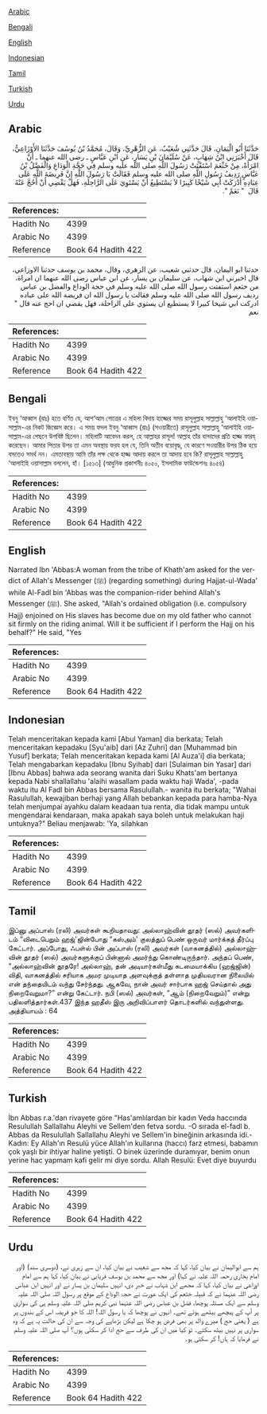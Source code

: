 [Arabic](#arabic)

[Bengali](#bengali)

[English](#english)

[Indonesian](#indonesian)

[Tamil](#tamil)

[Turkish](#turkish)

[Urdu](#urdu)

## Arabic


<div dir="rtl" lang="ar" style={{fontSize:'larger',backgroundColor:'#f8f9fa',padding:20}}>
حَدَّثَنَا أَبُو الْيَمَانِ، قَالَ حَدَّثَنِي شُعَيْبٌ، عَنِ الزُّهْرِيِّ، وَقَالَ، مُحَمَّدُ بْنُ يُوسُفَ حَدَّثَنَا الأَوْزَاعِيُّ، قَالَ أَخْبَرَنِي ابْنُ شِهَابٍ، عَنْ سُلَيْمَانَ بْنِ يَسَارٍ، عَنِ ابْنِ عَبَّاسٍ ـ رضى الله عنهما ـ أَنَّ امْرَأَةً، مِنْ خَثْعَمَ اسْتَفْتَتْ رَسُولَ اللَّهِ صلى الله عليه وسلم فِي حَجَّةِ الْوَدَاعِ وَالْفَضْلُ بْنُ عَبَّاسٍ رَدِيفُ رَسُولِ اللَّهِ صلى الله عليه وسلم فَقَالَتْ يَا رَسُولَ اللَّهِ إِنَّ فَرِيضَةَ اللَّهِ عَلَى عِبَادِهِ أَدْرَكَتْ أَبِي شَيْخًا كَبِيرًا لاَ يَسْتَطِيعُ أَنْ يَسْتَوِيَ عَلَى الرَّاحِلَةِ، فَهَلْ يَقْضِي أَنْ أَحُجَّ عَنْهُ قَالَ ‏ "‏ نَعَمْ ‏"‏‏.‏
</div>
<div style={{backgroundColor:'#f8f9fa',padding:20, marginBottom: 10}}><table> <thead> <tr> <th>References:</th> <th></th> </tr> </thead> <tbody><tr><td>Hadith No</td><td>4399</td></tr><tr><td>Arabic No</td><td>4399</td></tr><tr><td>Reference</td><td>Book 64 Hadith 422</td></tr></tbody></table></div>


<div dir="rtl" lang="ar" style={{fontSize:'larger',backgroundColor:'#f8f9fa',padding:20}}>
حدثنا ابو اليمان، قال حدثني شعيب، عن الزهري، وقال، محمد بن يوسف حدثنا الاوزاعي، قال اخبرني ابن شهاب، عن سليمان بن يسار، عن ابن عباس رضى الله عنهما ان امراة، من خثعم استفتت رسول الله صلى الله عليه وسلم في حجة الوداع والفضل بن عباس رديف رسول الله صلى الله عليه وسلم فقالت يا رسول الله ان فريضة الله على عباده ادركت ابي شيخا كبيرا لا يستطيع ان يستوي على الراحلة، فهل يقضي ان احج عنه قال " نعم
</div>
<div style={{backgroundColor:'#f8f9fa',padding:20, marginBottom: 10}}><table> <thead> <tr> <th>References:</th> <th></th> </tr> </thead> <tbody><tr><td>Hadith No</td><td>4399</td></tr><tr><td>Arabic No</td><td>4399</td></tr><tr><td>Reference</td><td>Book 64 Hadith 422</td></tr></tbody></table></div>

## Bengali


<div dir="ltr" lang="bn" style={{fontSize:'larger',backgroundColor:'#f8f9fa',padding:20}}>
ইবনু ‘আব্বাস (রাঃ) হতে বর্ণিত যে, আশ‘আম গোত্রের এ মহিলা বিদায় হাজ্জের সময় রাসূলুল্লাহ সাল্লাল্লাহু ‘আলাইহি ওয়াসাল্লাম-এর নিকট জিজ্ঞেস করে। এ সময় ফদল ইবনু ‘আব্বাস (রাঃ) (সওয়ারীতে) রাসূলুল্লাহ সাল্লাল্লাহু ‘আলাইহি ওয়াসাল্লাম-এর পেছনে উপবিষ্ট ছিলেন। মহিলাটি আবেদন করল, হে আল্লাহর রাসূল! আল্লাহ তাঁর বান্দাদের প্রতি হাজ্জ ফারয্ করেছেন। আমার পিতার উপর তা এমন অবস্থায় ফরয হল যে, তিনি অতীব বয়োবৃদ্ধ, যে কারণে সওয়ারীর উপর ঠিক হয়ে বসতেও সমর্থ নন। এমতাবস্থায় আমি তাঁর পক্ষ থেকে হাজ্জ আদায় করলে তা আদায় হবে কি? রাসূলুল্লাহ সাল্লাল্লাহু ‘আলাইহি ওয়াসাল্লাম বললেন, হাঁ। [১৫১৩] (আধুনিক প্রকাশনীঃ ৪০৫০, ইসলামিক ফাউন্ডেশনঃ ৪০৫৪)
</div>
<div style={{backgroundColor:'#f8f9fa',padding:20, marginBottom: 10}}><table> <thead> <tr> <th>References:</th> <th></th> </tr> </thead> <tbody><tr><td>Hadith No</td><td>4399</td></tr><tr><td>Arabic No</td><td>4399</td></tr><tr><td>Reference</td><td>Book 64 Hadith 422</td></tr></tbody></table></div>

## English


<div dir="ltr" lang="en" style={{fontSize:'larger',backgroundColor:'#f8f9fa',padding:20}}>
Narrated Ibn 'Abbas:A woman from the tribe of Khath'am asked for the verdict of Allah's Messenger (ﷺ) (regarding something) during Hajjat-ul-Wada' while Al-Fadl bin 'Abbas was the companion-rider behind Allah's Messenger (ﷺ). She asked, "Allah's ordained obligation (i.e. compulsory Hajj) enjoined on His slaves has become due on my old father who cannot sit firmly on the riding animal. Will it be sufficient if I perform the Hajj on his behalf?" He said, "Yes
</div>
<div style={{backgroundColor:'#f8f9fa',padding:20, marginBottom: 10}}><table> <thead> <tr> <th>References:</th> <th></th> </tr> </thead> <tbody><tr><td>Hadith No</td><td>4399</td></tr><tr><td>Arabic No</td><td>4399</td></tr><tr><td>Reference</td><td>Book 64 Hadith 422</td></tr></tbody></table></div>

## Indonesian


<div dir="ltr" lang="id" style={{fontSize:'larger',backgroundColor:'#f8f9fa',padding:20}}>
Telah menceritakan kepada kami [Abul Yaman] dia berkata; Telah menceritakan kepadaku [Syu'aib] dari [Az Zuhri] dan [Muhammad bin Yusuf] berkata; Telah menceritakan kepada kami [Al Auza'i] dia berkata; Telah mengabarkan kepadaku [Ibnu Syihab] dari [Sulaiman bin Yasar] dari [Ibnu Abbas] bahwa ada seorang wanita dari Suku Khats'am bertanya kepada Nabi shallallahu 'alaihi wasallam pada waktu haji Wada', -pada waktu itu Al Fadl bin Abbas bersama Rasulullah.- wanita itu berkata; "Wahai Rasulullah, kewajiban berhaji yang Allah bebankan kepada para hamba-Nya telah menjumpai ayahku dalam keadaan tua renta, dia tidak mampu untuk mengendarai kendaraan, maka apakah saya boleh untuk melakukan haji untuknya?" Beliau menjawab: 'Ya, silahkan
</div>
<div style={{backgroundColor:'#f8f9fa',padding:20, marginBottom: 10}}><table> <thead> <tr> <th>References:</th> <th></th> </tr> </thead> <tbody><tr><td>Hadith No</td><td>4399</td></tr><tr><td>Arabic No</td><td>4399</td></tr><tr><td>Reference</td><td>Book 64 Hadith 422</td></tr></tbody></table></div>

## Tamil


<div dir="ltr" lang="ta" style={{fontSize:'larger',backgroundColor:'#f8f9fa',padding:20}}>
இப்னு அப்பாஸ் (ரலி) அவர்கள் கூறியதாவது: அல்லாஹ்வின் தூதர் (ஸல்) அவர்களிடம் “விடைபெறும் ஹஜ்'ஜின்போது “கஸ்அம்' குலத்துப் பெண் ஒருவர் மார்க்கத் தீர்ப்பு கேட்டார். அப்போது, ஃபள்ல் பின் அப்பாஸ் (ரலி) அவர்கள் (வாகனத்தில்) அல்லாஹ்வின் தூதர் (ஸல்) அவர்களுக்குப் பின்னால் அமர்ந்து கொண்டிருந்தார். அந்தப் பெண், “அல்லாஹ்வின் தூதரே! அல்லாஹ், தன் அடியார்கள்மீது கடமையாக்கிய (ஹஜ்ஜின்) விதி, வாகனத்தில் சரியாக அமர முடியாத அளவுக்குத் தள்ளாத முதியவரான நிலையில் என் தந்தையிடம் வந்து சேர்ந்தது. ஆகவே, நான் அவர் சார்பாக ஹஜ் செய்தால் அது நிறைவேறுமா?” என்று கேட்டார். நபி (ஸல்) அவர்கள், “ஆம் (நிறைவேறும்)” என்று பதிலளித்தார்கள்.437 இந்த ஹதீஸ் இரு அறிவிப்பாளர் தொடர்களில் வந்துள்ளது. அத்தியாயம் : 64
</div>
<div style={{backgroundColor:'#f8f9fa',padding:20, marginBottom: 10}}><table> <thead> <tr> <th>References:</th> <th></th> </tr> </thead> <tbody><tr><td>Hadith No</td><td>4399</td></tr><tr><td>Arabic No</td><td>4399</td></tr><tr><td>Reference</td><td>Book 64 Hadith 422</td></tr></tbody></table></div>

## Turkish


<div dir="ltr" lang="tr" style={{fontSize:'larger',backgroundColor:'#f8f9fa',padding:20}}>
İbn Abbas r.a.'dan rivayete göre "Has'amlılardan bir kadın Veda haccında Resulullah Sallallahu Aleyhi ve Sellem'den fetva sordu. -O sırada el-fadl b. Abbas da Resulullah Sallallahu Aleyhi ve Sellem'in bineğinin arkasında idi.- Kadın: Ey Allah'ın Resulü yüce Allah'ın kullarına (haccı) farz etmesi, babamın çok yaşlı bir ihtiyar haline yetişti. O binek üzerinde duramıyar, benim onun yerine hac yapmam kafi gelir mi diye sordu. Allah Resulü: Evet diye buyurdu
</div>
<div style={{backgroundColor:'#f8f9fa',padding:20, marginBottom: 10}}><table> <thead> <tr> <th>References:</th> <th></th> </tr> </thead> <tbody><tr><td>Hadith No</td><td>4399</td></tr><tr><td>Arabic No</td><td>4399</td></tr><tr><td>Reference</td><td>Book 64 Hadith 422</td></tr></tbody></table></div>

## Urdu


<div dir="rtl" lang="ur" style={{fontSize:'larger',backgroundColor:'#f8f9fa',padding:20}}>
ہم سے ابوالیمان نے بیان کیا، کہا کہ مجھ سے شعیب نے بیان کیا، ان سے زہری نے، (دوسری سند) (اور امام بخاری رحمہ اللہ علیہ نے کہا) اور مجھ سے محمد بن یوسف فریابی نے بیان کیا، کہا ہم سے امام اوزاعی نے بیان کیا، کہا کہ مجھے ابن شہاب نے خبر دی، انہیں سلیمان بن یسار نے اور انہیں ابن عباس رضی اللہ عنہما نے کہ قبیلہ خثعم کی ایک عورت نے حجۃ الوداع کے موقع پر رسول اللہ صلی اللہ علیہ وسلم سے ایک مسئلہ پوچھا، فضل بن عباس رضی اللہ عنہما نبی کریم صلی اللہ علیہ وسلم ہی کی سواری پر آپ کے پیچھے بیٹھے ہوئے تھے۔ انہوں نے پوچھا کہ یا رسول اللہ! اللہ کا جو فریضہ اس کے بندوں پر ہے ( یعنی حج ) میرے والد پر بھی فرض ہو چکا ہے لیکن بڑھاپے کی وجہ سے ان کی حالت یہ ہے کہ وہ سواری پر نہیں بیٹھ سکتے۔ تو کیا میں ان کی طرف سے حج ادا کر سکتی ہوں؟ آپ صلی اللہ علیہ وسلم نے فرمایا کہ ہاں! کر سکتی ہو۔
</div>
<div style={{backgroundColor:'#f8f9fa',padding:20, marginBottom: 10}}><table> <thead> <tr> <th>References:</th> <th></th> </tr> </thead> <tbody><tr><td>Hadith No</td><td>4399</td></tr><tr><td>Arabic No</td><td>4399</td></tr><tr><td>Reference</td><td>Book 64 Hadith 422</td></tr></tbody></table></div>